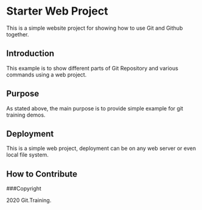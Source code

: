 # Starter Web Project 

This is a simple website project for 
showing how to use Git and Github together.

## Introduction

This example is to show different parts
of Git Repository and various commands
using a web project. 

## Purpose

As stated above, the main purpose is to
provide simple example for git training
demos.

## Deployment

This is a simple web project, deployment
can be on any web server or even local
file system.

## How to Contribute


###Copyright

2020 Git.Training.


